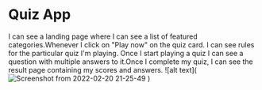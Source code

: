 # Quiz App
I can see a landing page where I can see a list of featured categories.Whenever I click on "Play now" on the quiz card. I can see rules for the particular quiz I'm playing.
Once I start playing a quiz I can see a question with multiple answers to it.Once I complete my quiz, I can see the result page containing my scores and answers.
	![alt text](![Screenshot from 2022-02-20 21-25-49](https://user-images.githubusercontent.com/90403664/154861343-6e004083-194e-45b6-ad08-8012150c3986.png)
)
